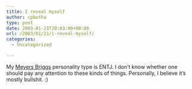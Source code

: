 ```yaml
---
title: I reveal myself
author: cpbotha
type: post
date: 2003-01-21T20:03:00+00:00
url: /2003/01/21/i-reveal-myself/
categories:
  - Uncategorized

---
```

My [Meyers Briggs][1] personality type is ENTJ. I don&#8217;t know whether one should pay any attention to these kinds of things. Personally, I believe it&#8217;s mostly bullshit. :)

 [1]: http://www.dfca.org/hum/mb.html
